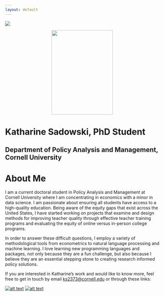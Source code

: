 ```yaml
---
layout: default
---
```


<img src="{{ site.url }}{{ site.baseurl }}/assets/img/cornell.PNG" >

<p align="center">
  <img src="{{ site.url }}{{ site.baseurl }}/assets/img/kcsadow.jpg" width="200" height="275">
</p>

# Katharine Sadowski, PhD Student 
## Department of Policy Analysis and Management, Cornell University 

# About Me 
I am a current doctoral student in Policy Analysis and Management at Cornell University where I am concentrating in economics with a minor in data science. I am passionate about ensuring all students have access to a high-quality education. Being aware of the equity gaps that exist across the United States, I have started working on projects that examine and design methods for improving teacher quality through effective teacher training programs and evaluating the equity of online versus in-person college programs. 

In order to answer these difficult questions, I employ a variety of methodological tools from econometrics to natural language processing and machine learning. I love learning new programming languages and packages, not only because they are a fun challenge, but also because I believe they are an essential stepping stone to creating research informed policy solutions.

If you are interested in Katharine’s work and would like to know more, feel free to get in touch by email ks2373@cornell.edu or through these links: 

[![alt text][1.1]][1]
[![alt text][2.1]][2]

<!-- links to social media icons -->
<!-- no need to change these -->

<!-- icons with padding -->

[1.1]: http://i.imgur.com/tXSoThF.png (twitter icon with padding)
[2.1]: http://i.imgur.com/0o48UoR.png (github icon with padding)

<!-- icons without padding -->

[1.2]: http://i.imgur.com/wWzX9uB.png (twitter icon without padding)
[2.2]: http://i.imgur.com/9I6NRUm.png (github icon without padding)


<!-- links to your social media accounts -->
<!-- update these accordingly -->

[1]: http://www.twitter.com/kcsadow
[2]: http://www.github.com/kcsadow
